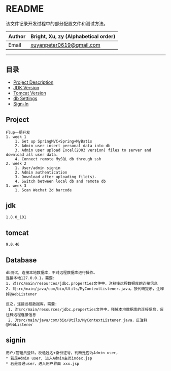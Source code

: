 README
================
该文件记录开发过程中的部分配置文件和测试方法。


|Author|Bright, Xu, zy (Alphabetical order)|
|---|---
|Email|xuyanpeter0619@gmail.com

****
## 目录

* [Project Description](#project)
* [JDK Version](#jdk)
* [Tomcat Version](#tomcat)
* [db Settings](#Database)
* [Sign-In](#signin)


Project
------
    Flup一期开发
    1. week 1
        1. Set up SpringMVC+Spring+MyBatis   
        2. Admin user insert personal data into db
        3. Admin user upload Excel(2003 version) files to server and download all user data.
        4. Connect remote MySQL db through ssh
    2. week 2
        1. User/admin signin
        2. Admin authentication 
        3. Download after uploading file(s). 
        4. Switch between local db and remote db      
    3. week 3
        1. Scan Wechat 2d barcode
       

jdk
------
    1.8.0_101
tomcat
------
    9.0.46
Database
------
    db测试，连接本地数据库，不对远程数据库进行操作。
    连接本地127.0.0.1，需要:
    1. 对src/main/resources/jdbc.properties文件中，注释掉远程数据库的连接信息
    2. 对src/main/java/com/bio/Utils/MyContextListener.java，按代码提示，注释掉@WebListener
    
    反之，连接远程数据库，需要:
     1. 对src/main/resources/jdbc.properties文件中，释掉本地数据库的连接信息，反注释远程连接信息
     2. 对src/main/java/com/bio/Utils/MyContextListener.java，反注释@WebListener
    
   
signin
------
    用户/管理员登陆，校验姓名+身份证号，判断是否为Admin user，
    * 若是Admin user, 进入Admin主页index.jsp
    * 若是普通user，进入用户界面 xxx.jsp 
    